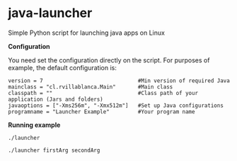 # java-launcher
Simple Python script for launching java apps on Linux

**Configuration**

You need set the configuration directly on the script. For purposes of example, the default configuration is:

```
version = 7                              #Min version of required Java
mainclass = "cl.rvillablanca.Main"       #Main class
classpath = ""                           #Class path of your application (Jars and folders)
javaoptions = ["-Xms256m", "-Xmx512m"]   #Set up Java configurations
programname = "Launcher Example"         #Your program name
```

**Running example**

```
./launcher

./launcher firstArg secondArg
```